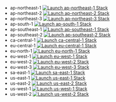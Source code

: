 * ap-northeast-1 [![Launch ap-northeast-1 Stack](https://cdn.rawgit.com/buildkite/cloudformation-launch-stack-button-svg/master/launch-stack.svg)](https://ap-northeast-1.console.aws.amazon.com/cloudformation/home?region=ap-northeast-1#/stacks/quickcreate?templateURL=https://zos-solfunmeme-tine-cf-template-ap-northeast-1.s3.ap-northeast-1.amazonaws.com/zos-solfunmeme-tine-the-introspector-is-not-eliza-stack-template-one-click-installer-dev-feb10.yaml&stackName=zos-solfunmeme-tine-the-introspector-is-not-eliza-stack-template-one-click-installer&param_S3BucketPattern=tine_agent_*&param_GroqKey=&param_TokenizerImage=h4ckermike%2Farm64-tokenizers%3Afeature-arm64&param_TwitterPassword=&param_NameTag=tine-dev&param_AgentCodeName=tine_agent_4&param_SSMParameterPattern=tine_agent_*&param_TwitterUserName=&param_LaunchTemplateVersion=1&param_TwitterEmail=&param_AgentImage=h4ckermike%2Felizaos-eliza%3Afeature-arm64_fastembed&param_AmiId=ami-0a54b2dfe7a460f5a)
* ap-northeast-2 [![Launch ap-northeast-2 Stack](https://cdn.rawgit.com/buildkite/cloudformation-launch-stack-button-svg/master/launch-stack.svg)](https://ap-northeast-2.console.aws.amazon.com/cloudformation/home?region=ap-northeast-2#/stacks/quickcreate?templateURL=https://zos-solfunmeme-tine-cf-template-ap-northeast-2.s3.ap-northeast-2.amazonaws.com/zos-solfunmeme-tine-the-introspector-is-not-eliza-stack-template-one-click-installer-dev-feb10.yaml&stackName=zos-solfunmeme-tine-the-introspector-is-not-eliza-stack-template-one-click-installer&param_S3BucketPattern=tine_agent_*&param_GroqKey=&param_TokenizerImage=h4ckermike%2Farm64-tokenizers%3Afeature-arm64&param_TwitterPassword=&param_NameTag=tine-dev&param_AgentCodeName=tine_agent_4&param_SSMParameterPattern=tine_agent_*&param_TwitterUserName=&param_LaunchTemplateVersion=1&param_TwitterEmail=&param_AgentImage=h4ckermike%2Felizaos-eliza%3Afeature-arm64_fastembed&param_AmiId=ami-0ca14074c2e48c5d8)
* ap-northeast-3 [![Launch ap-northeast-3 Stack](https://cdn.rawgit.com/buildkite/cloudformation-launch-stack-button-svg/master/launch-stack.svg)](https://ap-northeast-3.console.aws.amazon.com/cloudformation/home?region=ap-northeast-3#/stacks/quickcreate?templateURL=https://zos-solfunmeme-tine-cf-template-ap-northeast-3.s3.ap-northeast-3.amazonaws.com/zos-solfunmeme-tine-the-introspector-is-not-eliza-stack-template-one-click-installer-dev-feb10.yaml&stackName=zos-solfunmeme-tine-the-introspector-is-not-eliza-stack-template-one-click-installer&param_S3BucketPattern=tine_agent_*&param_GroqKey=&param_TokenizerImage=h4ckermike%2Farm64-tokenizers%3Afeature-arm64&param_TwitterPassword=&param_NameTag=tine-dev&param_AgentCodeName=tine_agent_4&param_SSMParameterPattern=tine_agent_*&param_TwitterUserName=&param_LaunchTemplateVersion=1&param_TwitterEmail=&param_AgentImage=h4ckermike%2Felizaos-eliza%3Afeature-arm64_fastembed&param_AmiId=ami-0cd47a20200dc7562)
* ap-south-1 [![Launch ap-south-1 Stack](https://cdn.rawgit.com/buildkite/cloudformation-launch-stack-button-svg/master/launch-stack.svg)](https://ap-south-1.console.aws.amazon.com/cloudformation/home?region=ap-south-1#/stacks/quickcreate?templateURL=https://zos-solfunmeme-tine-cf-template-ap-south-1.s3.ap-south-1.amazonaws.com/zos-solfunmeme-tine-the-introspector-is-not-eliza-stack-template-one-click-installer-dev-feb10.yaml&stackName=zos-solfunmeme-tine-the-introspector-is-not-eliza-stack-template-one-click-installer&param_S3BucketPattern=tine_agent_*&param_GroqKey=&param_TokenizerImage=h4ckermike%2Farm64-tokenizers%3Afeature-arm64&param_TwitterPassword=&param_NameTag=tine-dev&param_AgentCodeName=tine_agent_4&param_SSMParameterPattern=tine_agent_*&param_TwitterUserName=&param_LaunchTemplateVersion=1&param_TwitterEmail=&param_AgentImage=h4ckermike%2Felizaos-eliza%3Afeature-arm64_fastembed&param_AmiId=ami-022731b2519f96e54)
* ap-southeast-1 [![Launch ap-southeast-1 Stack](https://cdn.rawgit.com/buildkite/cloudformation-launch-stack-button-svg/master/launch-stack.svg)](https://ap-southeast-1.console.aws.amazon.com/cloudformation/home?region=ap-southeast-1#/stacks/quickcreate?templateURL=https://zos-solfunmeme-tine-cf-template-ap-southeast-1.s3.ap-southeast-1.amazonaws.com/zos-solfunmeme-tine-the-introspector-is-not-eliza-stack-template-one-click-installer-dev-feb10.yaml&stackName=zos-solfunmeme-tine-the-introspector-is-not-eliza-stack-template-one-click-installer&param_S3BucketPattern=tine_agent_*&param_GroqKey=&param_TokenizerImage=h4ckermike%2Farm64-tokenizers%3Afeature-arm64&param_TwitterPassword=&param_NameTag=tine-dev&param_AgentCodeName=tine_agent_4&param_SSMParameterPattern=tine_agent_*&param_TwitterUserName=&param_LaunchTemplateVersion=1&param_TwitterEmail=&param_AgentImage=h4ckermike%2Felizaos-eliza%3Afeature-arm64_fastembed&param_AmiId=ami-0a20a97f971b7d4c4)
* ap-southeast-2 [![Launch ap-southeast-2 Stack](https://cdn.rawgit.com/buildkite/cloudformation-launch-stack-button-svg/master/launch-stack.svg)](https://ap-southeast-2.console.aws.amazon.com/cloudformation/home?region=ap-southeast-2#/stacks/quickcreate?templateURL=https://zos-solfunmeme-tine-cf-template-ap-southeast-2.s3.ap-southeast-2.amazonaws.com/zos-solfunmeme-tine-the-introspector-is-not-eliza-stack-template-one-click-installer-dev-feb10.yaml&stackName=zos-solfunmeme-tine-the-introspector-is-not-eliza-stack-template-one-click-installer&param_S3BucketPattern=tine_agent_*&param_GroqKey=&param_TokenizerImage=h4ckermike%2Farm64-tokenizers%3Afeature-arm64&param_TwitterPassword=&param_NameTag=tine-dev&param_AgentCodeName=tine_agent_4&param_SSMParameterPattern=tine_agent_*&param_TwitterUserName=&param_LaunchTemplateVersion=1&param_TwitterEmail=&param_AgentImage=h4ckermike%2Felizaos-eliza%3Afeature-arm64_fastembed&param_AmiId=ami-07c52a2a38bc2afbd)
* ca-central-1 [![Launch ca-central-1 Stack](https://cdn.rawgit.com/buildkite/cloudformation-launch-stack-button-svg/master/launch-stack.svg)](https://ca-central-1.console.aws.amazon.com/cloudformation/home?region=ca-central-1#/stacks/quickcreate?templateURL=https://zos-solfunmeme-tine-cf-template-ca-central-1.s3.ca-central-1.amazonaws.com/zos-solfunmeme-tine-the-introspector-is-not-eliza-stack-template-one-click-installer-dev-feb10.yaml&stackName=zos-solfunmeme-tine-the-introspector-is-not-eliza-stack-template-one-click-installer&param_S3BucketPattern=tine_agent_*&param_GroqKey=&param_TokenizerImage=h4ckermike%2Farm64-tokenizers%3Afeature-arm64&param_TwitterPassword=&param_NameTag=tine-dev&param_AgentCodeName=tine_agent_4&param_SSMParameterPattern=tine_agent_*&param_TwitterUserName=&param_LaunchTemplateVersion=1&param_TwitterEmail=&param_AgentImage=h4ckermike%2Felizaos-eliza%3Afeature-arm64_fastembed&param_AmiId=ami-07ae84e18c2276e3e)
* eu-central-1 [![Launch eu-central-1 Stack](https://cdn.rawgit.com/buildkite/cloudformation-launch-stack-button-svg/master/launch-stack.svg)](https://eu-central-1.console.aws.amazon.com/cloudformation/home?region=eu-central-1#/stacks/quickcreate?templateURL=https://zos-solfunmeme-tine-cf-template-eu-central-1.s3.eu-central-1.amazonaws.com/zos-solfunmeme-tine-the-introspector-is-not-eliza-stack-template-one-click-installer-dev-feb10.yaml&stackName=zos-solfunmeme-tine-the-introspector-is-not-eliza-stack-template-one-click-installer&param_S3BucketPattern=tine_agent_*&param_GroqKey=&param_TokenizerImage=h4ckermike%2Farm64-tokenizers%3Afeature-arm64&param_TwitterPassword=&param_NameTag=tine-dev&param_AgentCodeName=tine_agent_4&param_SSMParameterPattern=tine_agent_*&param_TwitterUserName=&param_LaunchTemplateVersion=1&param_TwitterEmail=&param_AgentImage=h4ckermike%2Felizaos-eliza%3Afeature-arm64_fastembed&param_AmiId=ami-002c77210a36906b6)
* eu-north-1 [![Launch eu-north-1 Stack](https://cdn.rawgit.com/buildkite/cloudformation-launch-stack-button-svg/master/launch-stack.svg)](https://eu-north-1.console.aws.amazon.com/cloudformation/home?region=eu-north-1#/stacks/quickcreate?templateURL=https://zos-solfunmeme-tine-cf-template-eu-north-1.s3.eu-north-1.amazonaws.com/zos-solfunmeme-tine-the-introspector-is-not-eliza-stack-template-one-click-installer-dev-feb10.yaml&stackName=zos-solfunmeme-tine-the-introspector-is-not-eliza-stack-template-one-click-installer&param_S3BucketPattern=tine_agent_*&param_GroqKey=&param_TokenizerImage=h4ckermike%2Farm64-tokenizers%3Afeature-arm64&param_TwitterPassword=&param_NameTag=tine-dev&param_AgentCodeName=tine_agent_4&param_SSMParameterPattern=tine_agent_*&param_TwitterUserName=&param_LaunchTemplateVersion=1&param_TwitterEmail=&param_AgentImage=h4ckermike%2Felizaos-eliza%3Afeature-arm64_fastembed&param_AmiId=ami-0e3e10e1dbb25e12c)
* eu-west-1 [![Launch eu-west-1 Stack](https://cdn.rawgit.com/buildkite/cloudformation-launch-stack-button-svg/master/launch-stack.svg)](https://eu-west-1.console.aws.amazon.com/cloudformation/home?region=eu-west-1#/stacks/quickcreate?templateURL=https://zos-solfunmeme-tine-cf-template-eu-west-1.s3.eu-west-1.amazonaws.com/zos-solfunmeme-tine-the-introspector-is-not-eliza-stack-template-one-click-installer-dev-feb10.yaml&stackName=zos-solfunmeme-tine-the-introspector-is-not-eliza-stack-template-one-click-installer&param_S3BucketPattern=tine_agent_*&param_GroqKey=&param_TokenizerImage=h4ckermike%2Farm64-tokenizers%3Afeature-arm64&param_TwitterPassword=&param_NameTag=tine-dev&param_AgentCodeName=tine_agent_4&param_SSMParameterPattern=tine_agent_*&param_TwitterUserName=&param_LaunchTemplateVersion=1&param_TwitterEmail=&param_AgentImage=h4ckermike%2Felizaos-eliza%3Afeature-arm64_fastembed&param_AmiId=ami-049a8a7e5e055a4c4)
* eu-west-2 [![Launch eu-west-2 Stack](https://cdn.rawgit.com/buildkite/cloudformation-launch-stack-button-svg/master/launch-stack.svg)](https://eu-west-2.console.aws.amazon.com/cloudformation/home?region=eu-west-2#/stacks/quickcreate?templateURL=https://zos-solfunmeme-tine-cf-template-eu-west-2.s3.eu-west-2.amazonaws.com/zos-solfunmeme-tine-the-introspector-is-not-eliza-stack-template-one-click-installer-dev-feb10.yaml&stackName=zos-solfunmeme-tine-the-introspector-is-not-eliza-stack-template-one-click-installer&param_S3BucketPattern=tine_agent_*&param_GroqKey=&param_TokenizerImage=h4ckermike%2Farm64-tokenizers%3Afeature-arm64&param_TwitterPassword=&param_NameTag=tine-dev&param_AgentCodeName=tine_agent_4&param_SSMParameterPattern=tine_agent_*&param_TwitterUserName=&param_LaunchTemplateVersion=1&param_TwitterEmail=&param_AgentImage=h4ckermike%2Felizaos-eliza%3Afeature-arm64_fastembed&param_AmiId=ami-084e49b8840ff99a0)
* eu-west-3 [![Launch eu-west-3 Stack](https://cdn.rawgit.com/buildkite/cloudformation-launch-stack-button-svg/master/launch-stack.svg)](https://eu-west-3.console.aws.amazon.com/cloudformation/home?region=eu-west-3#/stacks/quickcreate?templateURL=https://zos-solfunmeme-tine-cf-template-eu-west-3.s3.eu-west-3.amazonaws.com/zos-solfunmeme-tine-the-introspector-is-not-eliza-stack-template-one-click-installer-dev-feb10.yaml&stackName=zos-solfunmeme-tine-the-introspector-is-not-eliza-stack-template-one-click-installer&param_S3BucketPattern=tine_agent_*&param_GroqKey=&param_TokenizerImage=h4ckermike%2Farm64-tokenizers%3Afeature-arm64&param_TwitterPassword=&param_NameTag=tine-dev&param_AgentCodeName=tine_agent_4&param_SSMParameterPattern=tine_agent_*&param_TwitterUserName=&param_LaunchTemplateVersion=1&param_TwitterEmail=&param_AgentImage=h4ckermike%2Felizaos-eliza%3Afeature-arm64_fastembed&param_AmiId=ami-0af860cbbba9864fc)
* sa-east-1 [![Launch sa-east-1 Stack](https://cdn.rawgit.com/buildkite/cloudformation-launch-stack-button-svg/master/launch-stack.svg)](https://sa-east-1.console.aws.amazon.com/cloudformation/home?region=sa-east-1#/stacks/quickcreate?templateURL=https://zos-solfunmeme-tine-cf-template-sa-east-1.s3.sa-east-1.amazonaws.com/zos-solfunmeme-tine-the-introspector-is-not-eliza-stack-template-one-click-installer-dev-feb10.yaml&stackName=zos-solfunmeme-tine-the-introspector-is-not-eliza-stack-template-one-click-installer&param_S3BucketPattern=tine_agent_*&param_GroqKey=&param_TokenizerImage=h4ckermike%2Farm64-tokenizers%3Afeature-arm64&param_TwitterPassword=&param_NameTag=tine-dev&param_AgentCodeName=tine_agent_4&param_SSMParameterPattern=tine_agent_*&param_TwitterUserName=&param_LaunchTemplateVersion=1&param_TwitterEmail=&param_AgentImage=h4ckermike%2Felizaos-eliza%3Afeature-arm64_fastembed&param_AmiId=ami-023f36d399172efc6)
* us-east-1 [![Launch us-east-1 Stack](https://cdn.rawgit.com/buildkite/cloudformation-launch-stack-button-svg/master/launch-stack.svg)](https://us-east-1.console.aws.amazon.com/cloudformation/home?region=us-east-1#/stacks/quickcreate?templateURL=https://zos-solfunmeme-tine-cf-template-us-east-1.s3.us-east-1.amazonaws.com/zos-solfunmeme-tine-the-introspector-is-not-eliza-stack-template-one-click-installer-dev-feb10.yaml&stackName=zos-solfunmeme-tine-the-introspector-is-not-eliza-stack-template-one-click-installer&param_S3BucketPattern=tine_agent_*&param_GroqKey=&param_TokenizerImage=h4ckermike%2Farm64-tokenizers%3Afeature-arm64&param_TwitterPassword=&param_NameTag=tine-dev&param_AgentCodeName=tine_agent_4&param_SSMParameterPattern=tine_agent_*&param_TwitterUserName=&param_LaunchTemplateVersion=1&param_TwitterEmail=&param_AgentImage=h4ckermike%2Felizaos-eliza%3Afeature-arm64_fastembed&param_AmiId=ami-015e5cd4253df9de1)
* us-east-2 [![Launch us-east-2 Stack](https://cdn.rawgit.com/buildkite/cloudformation-launch-stack-button-svg/master/launch-stack.svg)](https://us-east-2.console.aws.amazon.com/cloudformation/home?region=us-east-2#/stacks/quickcreate?templateURL=https://zos-solfunmeme-tine-cf-template-us-east-2.s3.us-east-2.amazonaws.com/zos-solfunmeme-tine-the-introspector-is-not-eliza-stack-template-one-click-installer-dev-feb10.yaml&stackName=zos-solfunmeme-tine-the-introspector-is-not-eliza-stack-template-one-click-installer&param_S3BucketPattern=tine_agent_*&param_GroqKey=&param_TokenizerImage=h4ckermike%2Farm64-tokenizers%3Afeature-arm64&param_TwitterPassword=&param_NameTag=tine-dev&param_AgentCodeName=tine_agent_4&param_SSMParameterPattern=tine_agent_*&param_TwitterUserName=&param_LaunchTemplateVersion=1&param_TwitterEmail=&param_AgentImage=h4ckermike%2Felizaos-eliza%3Afeature-arm64_fastembed&param_AmiId=ami-0f5eef59f3e09d816)
* us-west-1 [![Launch us-west-1 Stack](https://cdn.rawgit.com/buildkite/cloudformation-launch-stack-button-svg/master/launch-stack.svg)](https://us-west-1.console.aws.amazon.com/cloudformation/home?region=us-west-1#/stacks/quickcreate?templateURL=https://zos-solfunmeme-tine-cf-template-us-west-1.s3.us-west-1.amazonaws.com/zos-solfunmeme-tine-the-introspector-is-not-eliza-stack-template-one-click-installer-dev-feb10.yaml&stackName=zos-solfunmeme-tine-the-introspector-is-not-eliza-stack-template-one-click-installer&param_S3BucketPattern=tine_agent_*&param_GroqKey=&param_TokenizerImage=h4ckermike%2Farm64-tokenizers%3Afeature-arm64&param_TwitterPassword=&param_NameTag=tine-dev&param_AgentCodeName=tine_agent_4&param_SSMParameterPattern=tine_agent_*&param_TwitterUserName=&param_LaunchTemplateVersion=1&param_TwitterEmail=&param_AgentImage=h4ckermike%2Felizaos-eliza%3Afeature-arm64_fastembed&param_AmiId=ami-050f68a6fa8be1b27)
* us-west-2 [![Launch us-west-2 Stack](https://cdn.rawgit.com/buildkite/cloudformation-launch-stack-button-svg/master/launch-stack.svg)](https://us-west-2.console.aws.amazon.com/cloudformation/home?region=us-west-2#/stacks/quickcreate?templateURL=https://zos-solfunmeme-tine-cf-template-us-west-2.s3.us-west-2.amazonaws.com/zos-solfunmeme-tine-the-introspector-is-not-eliza-stack-template-one-click-installer-dev-feb10.yaml&stackName=zos-solfunmeme-tine-the-introspector-is-not-eliza-stack-template-one-click-installer&param_S3BucketPattern=tine_agent_*&param_GroqKey=&param_TokenizerImage=h4ckermike%2Farm64-tokenizers%3Afeature-arm64&param_TwitterPassword=&param_NameTag=tine-dev&param_AgentCodeName=tine_agent_4&param_SSMParameterPattern=tine_agent_*&param_TwitterUserName=&param_LaunchTemplateVersion=1&param_TwitterEmail=&param_AgentImage=h4ckermike%2Felizaos-eliza%3Afeature-arm64_fastembed&param_AmiId=ami-0bd00f6ebf7b452be)